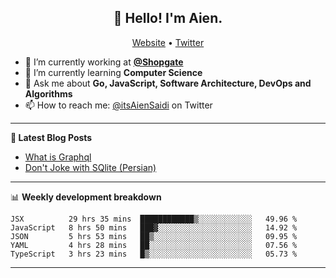 <h2 align="center">👋 Hello! I'm Aien.</h2>
<p align="center">
  <a href="https://aien.me">Website</a> •
  <a href="https://twitter.com/itsAienSaidi">Twitter</a>
</p>


- 🔭 I’m currently working at **[@Shopgate](https://github.com/shopgate)**
- 🌱 I’m currently learning **Computer Science**
- 💬 Ask me about **Go, JavaScript, Software Architecture, DevOps and Algorithms**
- 📫 How to reach me: [@itsAienSaidi](https://twitter.com/itsAienSaidi) on Twitter

-------

**📝 Latest Blog Posts**

<!-- BLOG-POST-LIST:START -->
- [What is Graphql](https://aien.me/blog/what-is-graphql)
- [Don't Joke with SQlite (Persian)](https://fa.aien.me/با-sqlite-شوخی-نکنیم/)
<!-- BLOG-POST-LIST:END -->

-------

📊 **Weekly development breakdown**
<!--START_SECTION:waka-->
```text
JSX          29 hrs 35 mins  ████████████▒░░░░░░░░░░░░   49.96 % 
JavaScript   8 hrs 50 mins   ███▓░░░░░░░░░░░░░░░░░░░░░   14.92 % 
JSON         5 hrs 53 mins   ██▒░░░░░░░░░░░░░░░░░░░░░░   09.95 % 
YAML         4 hrs 28 mins   ██░░░░░░░░░░░░░░░░░░░░░░░   07.56 % 
TypeScript   3 hrs 23 mins   █▒░░░░░░░░░░░░░░░░░░░░░░░   05.73 % 
```
<!--END_SECTION:waka-->

-------
